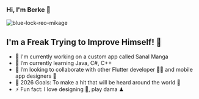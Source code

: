### Hi, I'm Berke 👋

![blue-lock-reo-mikage](https://github.com/berkefz/berkefz/assets/108126511/e6ed055d-154d-47cd-a979-79a3123116c7)

## I'm a Freak Trying to Improve Himself! 🦍
- 🔭 I'm currently working on a custom app called Sanal Manga 
- 🌱 I’m currently learning Java, C#, C++
- 👯 I’m looking to collaborate with other Flutter developer 👩‍💻 and mobile app designers 🎨
- 🥅 2026 Goals: To make a hit that will be heard around the world 💸
- ⚡ Fun fact: I love designing 🎨, play dama ♟
